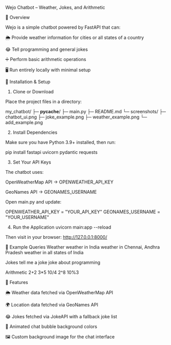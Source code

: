 Wejo Chatbot – Weather, Jokes, and Arithmetic


📌 Overview

Wejo is a simple chatbot powered by FastAPI that can:

🌦 Provide weather information for cities or all states of a country

😂 Tell programming and general jokes

➗ Perform basic arithmetic operations

🖥 Run entirely locally with minimal setup

🚀 Installation & Setup
1. Clone or Download

Place the project files in a directory:

my_chatbot/
├─ __pycache__/
├─ main.py
├─ README.md
└─ screenshots/
   ├─ chatbot_ui.png
   ├─ joke_example.png
   ├─ weather_example.png
   └─ add_example.png

2. Install Dependencies

Make sure you have Python 3.9+ installed, then run:

pip install fastapi uvicorn pydantic requests

3. Set Your API Keys

The chatbot uses:

OpenWeatherMap API → OPENWEATHER_API_KEY

GeoNames API → GEONAMES_USERNAME

Open main.py and update:

OPENWEATHER_API_KEY = "YOUR_API_KEY"
GEONAMES_USERNAME = "YOUR_USERNAME"

4. Run the Application
uvicorn main:app --reload


Then visit in your browser:
http://127.0.0.1:8000/

💬 Example Queries
Weather
weather in India
weather in Chennai, Andhra Pradesh
weather in all states of India

Jokes
tell me a joke
joke about programming

Arithmetic
2+2
3*5
10/4
2^8
10%3

🎨 Features

🌦 Weather data fetched via OpenWeatherMap API

🌍 Location data fetched via GeoNames API

😂 Jokes fetched via JokeAPI with a fallback joke list

🎈 Animated chat bubble background colors

🖼 Custom background image for the chat interface